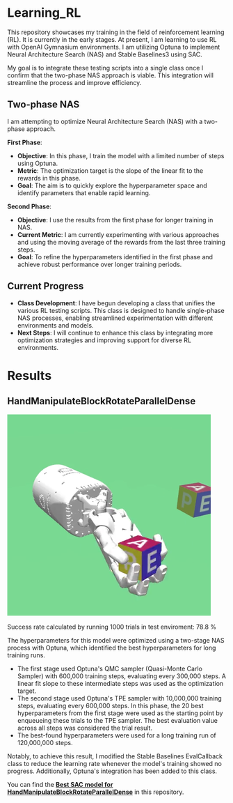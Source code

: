 # Learning_RL 
This repository showcases my training in the field of reinforcement learning (RL). It is currently in the early stages. At present, I am learning to use RL with OpenAI Gymnasium environments. I am utilizing Optuna to implement Neural Architecture Search (NAS) and Stable Baselines3 using SAC.

My goal is to integrate these testing scripts into a single class once I confirm that the two-phase NAS approach is viable. This integration will streamline the process and improve efficiency.

## Two-phase NAS 

I am attempting to optimize Neural Architecture Search (NAS) with a two-phase approach.

**First Phase**:

- **Objective**: In this phase, I train the model with a limited number of steps using Optuna.
- **Metric**: The optimization target is the slope of the linear fit to the rewards in this phase.
- **Goal**: The aim is to quickly explore the hyperparameter space and identify parameters that enable rapid learning.

**Second Phase**:

- **Objective**: I use the results from the first phase for longer training in NAS.
- **Current Metric**: I am currently experimenting with various approaches and using the moving average of the rewards from the last three training steps.
- **Goal**: To refine the hyperparameters identified in the first phase and achieve robust performance over longer training periods.

## Current Progress

- **Class Development**: I have begun developing a class that unifies the various RL testing scripts. This class is designed to handle single-phase NAS processes, enabling streamlined experimentation with different environments and models.
- **Next Steps**: I will continue to enhance this class by integrating more optimization strategies and improving support for diverse RL environments.

# Results 

## HandManipulateBlockRotateParallelDense 
[![HandManipulateBlockRotateParallelDense solution using SAC](/pictures/hand_manipulate_block.png)](https://www.youtube.com/watch?v=eGOhrHnQlEo)

Success rate calculated by running 1000 trials in test enviroment: 78.8 %


The hyperparameters for this model were optimized using a two-stage NAS process with Optuna, which identified the best hyperparameters for long training runs.
- The first stage used Optuna's QMC sampler (Quasi-Monte Carlo Sampler) with 600,000 training steps, evaluating every 300,000 steps. A linear fit slope to these intermediate steps was used as the optimization target.
- The second stage used Optuna's TPE sampler with 10,000,000 training steps, evaluating every 600,000 steps. In this phase, the 20 best hyperparameters from the first stage were used as the starting point by enqueueing these trials to the TPE sampler. The best evaluation value across all steps was considered the trial result.
- The best-found hyperparameters were used for a long training run of 120,000,000 steps.

Notably, to achieve this result, I modified the Stable Baselines EvalCallback class to reduce the learning rate whenever the model's training showed no progress. Additionally, Optuna's integration has been added to this class.

You can find the **[Best SAC model for HandManipulateBlockRotateParallelDense](/best_models/HandManipulateBlockRotateParallelDense-v1/callback_8_21_long_0_best)** in this repository.





